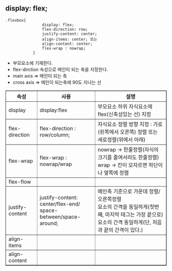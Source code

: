 ## display: flex;

```
.flexbox{
                display: flex;
                flex-direction: row;
                justify-content: center;
                align-items: center; 또는
                align-content: center;
                flex-wrap : nowrap;
            }
```

- 부모요소에 기재한다.
- flex-dirction 속성으로 메인이 되는 축을 지정한다.
- main axis => 메인이 되는 축
- cross axis => 메인이 되는축에 90도 지나는 선

<table border="1" cellspacing="0">
    <tr>
        <th> 속성 </th>
        <th> 사용 </th>
        <th> 설명 </th>
    </tr>
    <tr>
        <td> display </td>
        <td> display:flex </td>
        <td> 부모요소 하위 자식요소에 flex(신축성있는 선) 지정</td>
    </tr>
    <tr>
        <td> flex-direction </td>
        <td> flex-direction : row/column; </td>
        <td> 자식요소 정렬 방향 지정 : 가로(왼쪽에서 오른쪽) 정렬 또는 세로정렬(위에서 아래) </td>
    </tr>
      <tr>
        <td> flex-wrap </td>
        <td> flex-wrap : nowrap/wrap </td>
        <td> nowrap -> 한줄정렬(자식의 크기를 줄여서라도 한줄정렬)
        <br> wrap -> 칸이 모자르면 하단이나 옆쪽에 정렬 
        </td>
    </tr>
      <tr>
        <td> flex-flow </td>
        <td>  </td>
        <td>  </td>
    </tr>
    <tr>
        <td> justify-content </td>
        <td> justify-content: center/flex-end/
        <br> space-between/space-around; 
        </td>
        <td> 메인축 기준으로 가운데 정렬/ 오른쪽정렬
        <br> 요소의 간격을 동일하게(첫번째, 마지막 태그는 가장 끝으로)
        <br> 요소의 간격 동일하게(단, 처음과 끝의 간격이 있다.)
        </td>
    </tr>
    <tr>
        <td> align-items </td>
        <td>  </td>
        <td>  </td>
    </tr>
    <tr>
        <td> align-content  </td>
        <td>  </td>
        <td>  </td>
    </tr>
</table>
